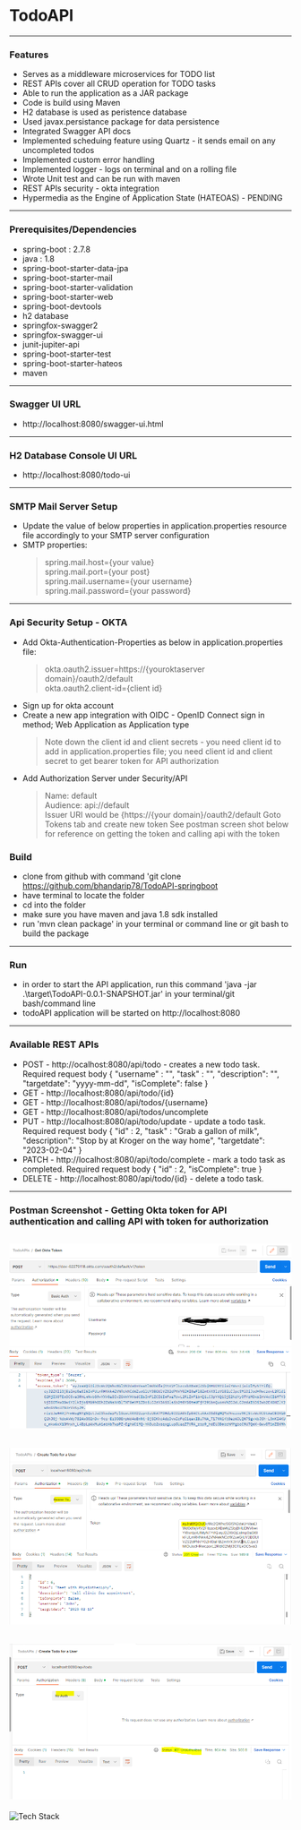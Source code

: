# TodoAPI

---

### Features 
- Serves as a middleware microservices for TODO list
- REST APIs cover all CRUD operation for TODO tasks
- Able to run the application as a JAR package
- Code is build using Maven
- H2 database is used as peristence database
- Used javax.persistance package for data persistence
- Integrated Swagger API docs
- Implemented scheduing feature using Quartz - it sends email on any uncompleted todos
- Implemented custom error handling
- Implemented logger - logs on terminal and on a rolling file
- Wrote Unit test and can be run with maven
- REST APIs security - okta integration
- Hypermedia as the Engine of Application State (HATEOAS) - PENDING
---

### Prerequisites/Dependencies
- spring-boot : 2.7.8
- java : 1.8
- spring-boot-starter-data-jpa
- spring-boot-starter-mail
- spring-boot-starter-validation
- spring-boot-starter-web
- spring-boot-devtools
- h2 database
- springfox-swagger2
- springfox-swagger-ui
- junit-jupiter-api
- spring-boot-starter-test
- spring-boot-starter-hateos
- maven
---

### Swagger UI URL
- http://localhost:8080/swagger-ui.html
---

### H2 Database Console UI URL
- http://localhost:8080/todo-ui
---

### SMTP Mail Server Setup
- Update the value of below properties in application.properties resource file accordingly to your SMTP server configuration
- SMTP properties:
    >spring.mail.host={your value}\
    >spring.mail.port={your post}\
    >spring.mail.username={your username}\
    >spring.mail.password={your password}
---

### Api Security Setup - OKTA
- Add Okta-Authentication-Properties as below in application.properties file:
  >okta.oauth2.issuer=https://{youroktaserver domain}/oauth2/default\
  >okta.oauth2.client-id={client id}
- Sign up for okta account
- Create a new app integration with OIDC - OpenID Connect sign in method; Web Application as Application type
  >Note down the client id and client secrets - you need client id to add in application.properties file; you need client id and client secret to get bearer token for API authorization
- Add Authorization Server under Security/API
  >Name: default\
  >Audience: api://default\
  >Issuer URI would be {https://{your domain}/oauth2/default
  >Goto Tokens tab and create new token
  >See postman screen shot below for reference on getting the token and calling api with the token

### Build
- clone from github with command 'git clone https://github.com/bhandarip78/TodoAPI-springboot
- have terminal to locate the folder
- cd into the folder
- make sure you have maven and java 1.8 sdk installed
- run 'mvn clean package' in your terminal or command line or git bash to build the package
---

### Run
- in order to start the API application, run this command 'java -jar .\target\TodoAPI-0.0.1-SNAPSHOT.jar' in your terminal/git bash/command line
- todoAPI application will be started on http://localhost:8080
---

### Available REST APIs
- POST - http://ocalhost:8080/api/todo - creates a new todo task. Required request body {
    "username" : "",
    "task" : "",
    "description": "",
    "targetdate": "yyyy-mm-dd",
    "isComplete": false
}
- GET - http://localhost:8080/api/todo/{id}
- GET - http://localhost:8080/api/todos/{username}
- GET - http://localhost:8080/api/todos/uncomplete
- PUT - http://localhost:8080/api/todo/update - update a todo task. Required request body {
    "id" : 2,
    "task" : "Grab a gallon of milk",
    "description": "Stop by at Kroger on the way home",
    "targetdate": "2023-02-04"
}
- PATCH - http://localhost:8080/api/todo/complete - mark a todo task as completed. Required request body {
    "id" : 2,
    "isComplete": true
}
- DELETE - http://localhost:8080/api/todo/{id} - delete a todo task.
---

### Postman Screenshot - Getting Okta token for API authentication and calling API with token for authorization
![alt text](https://github.com/bhandarip78/TodoApi/blob/main/okta-oauth2-token.png?raw=true)
---
![alt text](https://github.com/bhandarip78/TodoApi/blob/main/calling-api-with-token.png?raw=true)
---
![alt text](https://github.com/bhandarip78/TodoApi/blob/main/calling-api-without-token-unauthorized.png?raw=true)
---

![Tech Stack](https://skills.thijs.gg/icons?i=java,spring,maven,git)

